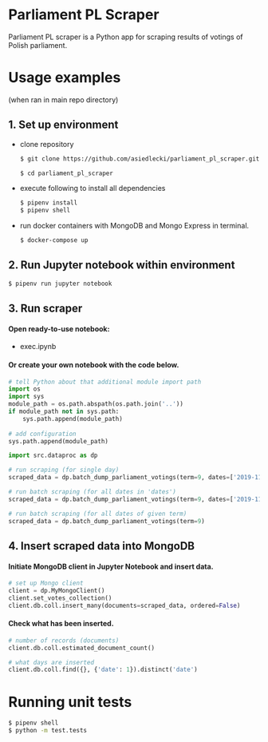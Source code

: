 # Parliament PL Scraper
Parliament PL scraper is a Python app for scraping results of votings of Polish parliament.

# Usage examples
(when ran in main repo directory)

## 1. Set up environment

- clone repository
    ```bash
    $ git clone https://github.com/asiedlecki/parliament_pl_scraper.git
    ```
    ```bash
    $ cd parliament_pl_scraper
    ```
- execute following to install all dependencies
    ```bash
    $ pipenv install
    $ pipenv shell
    ```
- run docker containers with MongoDB and Mongo Express in terminal.
  ```bash
  $ docker-compose up
  ```

## 2. Run Jupyter notebook within environment

```bash
$ pipenv run jupyter notebook
```

## 3. Run scraper
#### Open ready-to-use notebook:
- exec.ipynb
#### Or create your own notebook with the code below.
```python
# tell Python about that additional module import path
import os
import sys
module_path = os.path.abspath(os.path.join('..'))
if module_path not in sys.path:
    sys.path.append(module_path)
    
# add configuration
sys.path.append(module_path)

import src.dataproc as dp

# run scraping (for single day)
scraped_data = dp.batch_dump_parliament_votings(term=9, dates=['2019-11-12'])

# run batch scraping (for all dates in 'dates')
scraped_data = dp.batch_dump_parliament_votings(term=9, dates=['2019-11-12', '2019-11-13'])

# run batch scraping (for all dates of given term)
scraped_data = dp.batch_dump_parliament_votings(term=9)
```

## 4. Insert scraped data into MongoDB
#### Initiate MongoDB client in Jupyter Notebook and insert data.
```python
# set up Mongo client
client = dp.MyMongoClient()
client.set_votes_collection()
client.db.coll.insert_many(documents=scraped_data, ordered=False)
```
#### Check what has been inserted.
```python
# number of records (documents)
client.db.coll.estimated_document_count()

# what days are inserted
client.db.coll.find({}, {'date': 1}).distinct('date')
```
# Running unit tests

```bash
$ pipenv shell
$ python -m test.tests
```